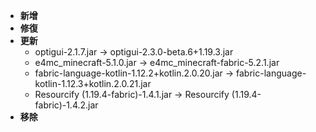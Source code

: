 - **新增**
- **修復**
- **更新**
    - optigui-2.1.7.jar -> optigui-2.3.0-beta.6+1.19.3.jar
    - e4mc_minecraft-5.1.0.jar -> e4mc_minecraft-fabric-5.2.1.jar
    - fabric-language-kotlin-1.12.2+kotlin.2.0.20.jar -> fabric-language-kotlin-1.12.3+kotlin.2.0.21.jar
    - Resourcify (1.19.4-fabric)-1.4.1.jar -> Resourcify (1.19.4-fabric)-1.4.2.jar
- **移除**
